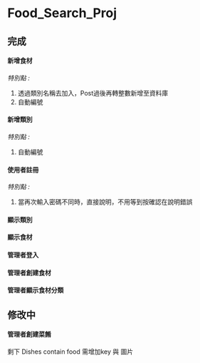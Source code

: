 # Food_Search_Proj

## 完成
#### 新增食材

*特別點 :* 
1. 透過類別名稱去加入，Post過後再轉整數新增至資料庫
2. 自動編號
#### 新增類別
*特別點 :*
1. 自動編號

#### 使用者註冊
*特別點 :*
1. 當再次輸入密碼不同時，直接說明，不用等到按確認在說明錯誤

#### 顯示類別
#### 顯示食材
#### 管理者登入
#### 管理者創建食材
#### 管理者顯示食材分類

## 修改中
#### 管理者創建菜餚
剩下 Dishes contain food 需增加key 與 圖片


